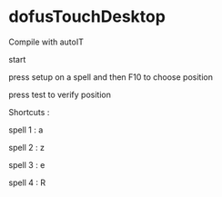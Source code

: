 # dofusTouchDesktop

Compile with autoIT

start

press setup on a spell and then F10 to choose position

press test to verify position




Shortcuts : 

spell 1 : a

spell 2 : z

spell 3 : e

spell 4 : R
